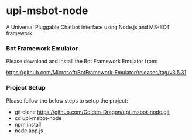 # upi-msbot-node
A Universal Pluggable Chatbot interface using Node.js and MS-BOT framework

### Bot Framework Emulator
Please download and install the Bot Framework Emulator from:

https://github.com/Microsoft/BotFramework-Emulator/releases/tag/v3.5.31

### Project Setup
Please follow the below steps to setup the project:
  - git clone https://github.com/Golden-Dragon/upi-msbot-node.git
  - cd upi-msbot-node
  - npm install
  - node app.js